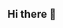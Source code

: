 ## Hi there 👋

<!--
**Mbringhurst82/Mbringhurst82** is a ✨ _special_ ✨ repository because its `README.md` (this file) appears on your GitHub profile.

Here are some things about me.  

- 🔭 I’m finishing up my generals this year 2025 and starting my upper course work at ASU studying Full Stack Web Development...
- 🌱 I’m work at chase bank during the day and do uber on the side...
- 👯 Some of my hobbies I enjoy doing are golfing, going to the gym, playing the guitar.
- 🤔 I am interested in starting a karaoke business 
- I am originally from Salt Lake City, Utah but moved down to Arizona in 2020.
- I do not like the snow and prefer golfing and motorcycle riding weather.
- ⚡ Fun fact: I have been playing the piano for over 30 years now. 
- I am looking creating some websites that will act like a personal journal vlog type system.  
- I am thinking of creating a website that integrates QR codes to make my own dating profile instead of paying for an app.
- I enjoy business and finance especially investments. 
-->
